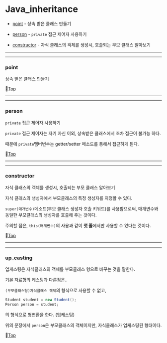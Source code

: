 # Java_inheritance

* [point](#point) - 상속 받은 클래스 만들기


* [person](#person) - ``private`` 접근 제어자 사용하기


* [constructor](#constructor) - 자식 클래스의 객체를 생성시, 호출되는 부모 클래스 알아보기

---
---

### point

상속 받은 클래스 만들기

:camel:[Top](#java_inheritance)

---
---

### person

``private`` 접근 제어자 사용하기

``private`` 접근 제어자는 자기 자신 이외, 상속받은 클래스에서 조차 접근이 불가능 하다.

때문에 ``private``멤버변수는 getter/setter 메소드를 통해서 접근하게 된다.

:camel:[Top](#java_inheritance)

---
---

### constructor

자식 클래스의 객체를 생성시, 호출되는 부모 클래스 알아보기

자식 클래스의 생성자에서 부모클래스의 특정 생성자를 지정할 수 있다.

``super(매개변수)``메소드(부모 클래스 생성자 호출 키워드)를 사용함으로써, 매개변수와 동일한 부모클래스의 생성자를 호출해 주는 것이다. 

주의할 점은, ``this(매개변수)``의 사용과 같이 **첫 줄**에서만 사용할 수 있다는 것이다.

:camel:[Top](#java_inheritance)

---
---

### up_casting

업케스팅은 자식클래스의 객체를 부모클래스 형으로 바꾸는 것을 말한다.

기본 자료형의 케스팅과 다른점은..

``(부모클래스형)자식클래스 객체``의 형식으로 사용할 수 없고,

```java
Student student = new Student();
Person person = student;
```
의 형식으로 형변환을 한다. (업케스팅)

위의 문장에서 ``person``은 부모클래스의 객체이지만, 자식클래스가 업케스팅된 형태이다. 

:camel:[Top](#java_inheritance)